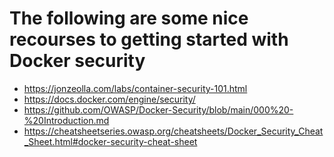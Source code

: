 
# The following are some nice recourses to getting started with Docker security 

- https://jonzeolla.com/labs/container-security-101.html
- https://docs.docker.com/engine/security/
- https://github.com/OWASP/Docker-Security/blob/main/000%20-%20Introduction.md
- https://cheatsheetseries.owasp.org/cheatsheets/Docker_Security_Cheat_Sheet.html#docker-security-cheat-sheet
























